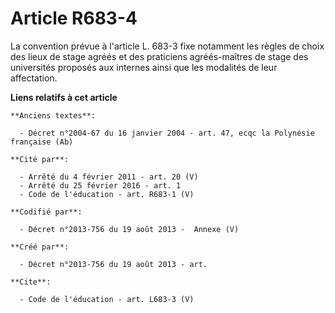 # Article R683-4

La convention prévue à l'article L. 683-3 fixe notamment les règles de choix des lieux de stage agréés et des praticiens
agréés-maîtres de stage des universités proposés aux internes ainsi que les modalités de leur affectation.

**Liens relatifs à cet article**

	**Anciens textes**:

	  - Décret n°2004-67 du 16 janvier 2004 - art. 47, ecqc la Polynésie française (Ab)

	**Cité par**:

	  - Arrêté du 4 février 2011 - art. 20 (V)
	  - Arrêté du 25 février 2016 - art. 1
	  - Code de l'éducation - art. R683-1 (V)

	**Codifié par**:

	  - Décret n°2013-756 du 19 août 2013 -  Annexe (V)

	**Créé par**:

	  - Décret n°2013-756 du 19 août 2013 - art.

	**Cite**:

	  - Code de l'éducation - art. L683-3 (V)
